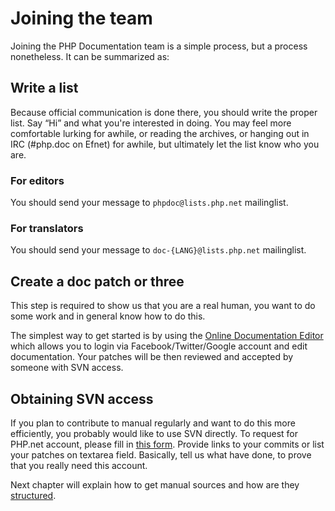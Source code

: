 # Joining the team
Joining the PHP Documentation team is a simple process, but a process nonetheless. It can be summarized as:

## Write a list
Because official communication is done there, you should write the proper list. Say “Hi” and what you're interested
in doing. You may feel more comfortable lurking for awhile, or reading the archives, or hanging out in IRC
(#php.doc on Efnet) for awhile, but ultimately let the list know who you are.

### For editors
You should send your message to `phpdoc@lists.php.net` mailinglist.

### For translators
You should send your message to `doc-{LANG}@lists.php.net` mailinglist.

## Create a doc patch or three
This step is required to show us that you are a real human, you want to do some work and in general know how to do this.

The simplest way to get started is by using  the [Online Documentation Editor](https://wiki.php.net/doc/editor)
which allows you to login via Facebook/Twitter/Google account and edit documentation. Your patches will be then
reviewed and accepted by someone with SVN access.

## Obtaining SVN access
If you plan to contribute to manual regularly and want to do this more efficiently, you probably would like to 
use SVN directly. To request for PHP.net account, please fill in [this form](http://php.net/git-php.php). Provide links
to your commits or list your patches on textarea field. Basically, tell us what have done, to prove that you really
need this account.

Next chapter will explain how to get manual sources and how are they [structured](structure.md).